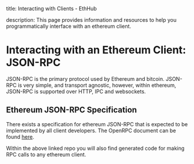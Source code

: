 title: Interacting with Clients - EthHub

description: This page provides information and resources to help you programmatically interface with an ethereum client.

# Interacting with an Ethereum Client: JSON-RPC

JSON-RPC is the primary protocol used by Ethereum and bitcoin. JSON-RPC is very simple, and transport agnostic, however, within ethereum, JSON-RPC is supported over HTTP, IPC and websockets.

## Ethereum JSON-RPC Specification

There exists a specification for ethereum JSON-RPC that is expected to be implemented by all client developers. The OpenRPC document can be found [here](https://github.com/etclabscore/ethereum-json-rpc-specification/blob/master/openrpc.json).

Within the above linked repo you will also find generated code for making RPC calls to any ethereum client. 
